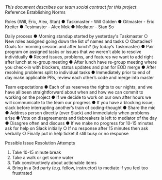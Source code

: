 _This document describes our team social contract for this project_
Reference Establishing Norms

Roles (Will, Eric, Alex, Stan)
● Taskmaster - Will Golden
● Gitmaster - Eric Kreiter
● Testmaster - Alex Mok
● Mediator - Stan So

Daily process
● Morning standup started by yesterday's Taskmaster
○ New roles assigned going down the list of names and tasks
○ Obstacles? Goals for morning session and after lunch? (by today’s Taskmaster)
● Pair program on assigned tasks or issues that we weren't able to resolve individually
● Record issues, problems, and features we want to add right after lunch at re-group meeting
● After lunch have re-group meeting where you check-in with blockers, status updates and
plan for EOD merge
● After resolving problems split to individual tasks
● Immediately prior to end of day make applicable PRs, review each other’s code and
merge into master

Team expectations
● Each of us reserves the rights to our nights, and we have all been
straightforward about when and how we can commit to working on the project
● If we decide to work on our own after hours we will communicate to the team our progress
● If you have a blocking issue, slack before interrupting another’s train of coding-thought
● Share the mic
● Address person directly (over Slack) and immediately when problems arise
● Vote on disagreements and tiebreakers is left to mediator of the day
● Disagree often and discuss
● If we make no progress for 10-15 minutes ask for help on Slack initially
○ If no response after 15 minutes then ask verbally
○ Finally put in help ticket if still busy or no response

Possible Issue Resolution Attempts

1. Take 10-15 minute break
2. Take a walk or get some water
3. Talk constructively about actionable items
4. Bring in a 3rd party (e.g. fellow, instructor) to mediate if you feel too frustrated
